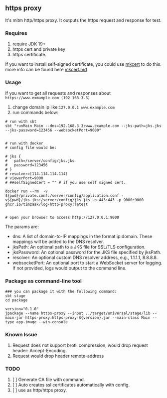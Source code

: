 ## https proxy
It's mitm http/https proxy. It outputs the https request and response for test.

### Requires
1. require JDK 19+
2. https cert and private key
3. https certificate.

If you want to install self-signed certificate, you could use [mkcert](https://github.com/FiloSottile/mkcert) to do this.
more info can be found here [mkcert.md](mkcert.md)

### Usage
If you want to get all requests and responses about `https://www.exmample.com (192.168.3.3)` 
1. change domain ip like:`127.0.0.1 www.example.com`
2. run commands below:
```shell
# run with sbt
sbt "runMain Main --dns=192.168.3.3:www.example.com --jks-path=jks.jks --jks-password=123456 --websocketPort=9000"


# run with docker
# config file would be:

# jks {
#   path=/server/config/jks.jks
#   password=123456
# }
# resolver=[114.114.114.114]
# viewerPort=9000
# ##selfSignedCert = "" # if you use self signed cert.

docker run --rm  -v ${pwd}/private.conf:/server/config/application.conf -v${pwd}/jks.jks:/server/config/jks.jks -p 443:443 -p 9000:9000 ghcr.io/timzaak/log-http-proxy:latest


# open your browser to access http://127.0.0.1:9000

```
The params are:

* dns: A list of domain-to-IP mappings in the format ip:domain. These mappings will be added to the DNS resolver.
* jksPath: An optional path to a JKS file for SSL/TLS configuration.
* jksPassword: An optional password for the JKS file specified by jksPath.
* resolver: An optional custom DNS resolver address, e.g., 1.1.1.1, 8.8.8.8.
* websocketPort: An optional port to start a WebSocket server for logging. If not provided, logs would output to the command line.

### Package as command-line tool
```shell
### you can package it with the following command: 
sbt stage
cd package

version="0.1.0"
jpackage --name https-proxy --input ../target/universal/stage/lib --main-jar https-proxy.https-proxy-${version}.jar --main-class Main --type app-image --win-console

```


### Known Issue
1. Request does not support brotli compression, would drop request header: Accept-Encoding.
2. Request would drop header remote-address

### TODO
1. [ ] Generate CA file with command.
2. [ ] Auto creates ssl certificates automatically with config.
3. [ ] use as http/https proxy.
